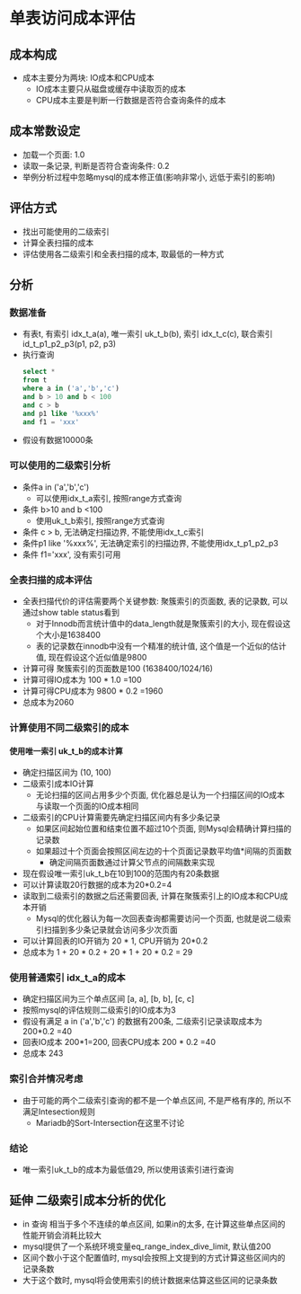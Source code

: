 # 单表访问成本评估

## 成本构成

* 成本主要分为两块: IO成本和CPU成本
  * IO成本主要只从磁盘或缓存中读取页的成本
  * CPU成本主要是判断一行数据是否符合查询条件的成本

## 成本常数设定

* 加载一个页面: 1.0
* 读取一条记录, 判断是否符合查询条件: 0.2
* 举例分析过程中忽略mysql的成本修正值(影响非常小, 远低于索引的影响)


## 评估方式

* 找出可能使用的二级索引
* 计算全表扫描的成本
* 评估使用各二级索引和全表扫描的成本, 取最低的一种方式

## 分析

### 数据准备

* 有表t, 有索引 idx_t_a(a), 唯一索引 uk_t_b(b), 索引 idx_t_c(c), 联合索引 id_t_p1_p2_p3(p1, p2, p3)
* 执行查询
  ```sql
  select * 
  from t 
  where a in ('a','b','c') 
  and b > 10 and b < 100
  and c > b
  and p1 like '%xxx%'
  and f1 = 'xxx'
  ``` 
* 假设有数据10000条

### 可以使用的二级索引分析

* 条件a in ('a','b','c') 
  * 可以使用idx_t_a索引, 按照range方式查询
* 条件 b>10 and b <100
  * 使用uk_t_b索引, 按照range方式查询
* 条件 c > b, 无法确定扫描边界, 不能使用idx_t_c索引
* 条件p1 like '%xxx%', 无法确定索引的扫描边界, 不能使用idx_t_p1_p2_p3
* 条件 f1='xxx', 没有索引可用

### 全表扫描的成本评估

* 全表扫描代价的评估需要两个关键参数: 聚簇索引的页面数, 表的记录数, 可以通过show table status看到
  * 对于Innodb而言统计值中的data_length就是聚簇索引的大小, 现在假设这个大小是1638400
  * 表的记录数在innodb中没有一个精准的统计值, 这个值是一个近似的估计值, 现在假设这个近似值是9800
* 计算可得 聚簇索引的页面数是100 (1638400/1024/16)
* 计算可得IO成本为 100 * 1.0 =100
* 计算可得CPU成本为 9800 * 0.2  =1960
* 总成本为2060

### 计算使用不同二级索引的成本

#### 使用唯一索引 uk_t_b的成本计算

* 确定扫描区间为 (10, 100)
* 二级索引成本IO计算
  * 无论扫描的区间占用多少个页面, 优化器总是认为一个扫描区间的IO成本与读取一个页面的IO成本相同
* 二级索引的CPU计算需要先确定扫描区间内有多少条记录
  * 如果区间起始位置和结束位置不超过10个页面, 则Mysql会精确计算扫描的记录数
  * 如果超过十个页面会按照区间左边的十个页面记录数平均值*间隔的页面数
    * 确定间隔页面数通过计算父节点的间隔数来实现
* 现在假设唯一索引uk_t_b在10到100的范围内有20条数据
* 可以计算读取20行数据的成本为20*0.2=4
* 读取到二级索引的数据之后还需要回表, 计算在聚簇索引上的IO成本和CPU成本开销
  * Mysql的优化器认为每一次回表查询都需要访问一个页面, 也就是说二级索引扫描到多少条记录就会访问多少次页面
* 可以计算回表的IO开销为 20 * 1, CPU开销为 20*0.2
* 总成本为 1 + 20 * 0.2 + 20 * 1 + 20 * 0.2 = 29

### 使用普通索引 idx_t_a的成本

* 确定扫描区间为三个单点区间 [a, a], [b, b], [c, c]
* 按照mysql的评估规则二级索引的IO成本为3
* 假设有满足 a in ('a','b','c') 的数据有200条, 二级索引记录读取成本为 200*0.2 =40
* 回表IO成本 200*1=200, 回表CPU成本 200 * 0.2 =40
* 总成本 243

### 索引合并情况考虑

* 由于可能的两个二级索引查询的都不是一个单点区间, 不是严格有序的, 所以不满足Intesection规则
  * Mariadb的Sort-Intersection在这里不讨论

### 结论

* 唯一索引uk_t_b的成本为最低值29, 所以使用该索引进行查询


## 延伸 二级索引成本分析的优化

* in 查询 相当于多个不连续的单点区间, 如果in的太多, 在计算这些单点区间的性能开销会消耗比较大
* mysql提供了一个系统环境变量eq_range_index_dive_limit, 默认值200
* 区间个数小于这个配置值时, mysql会按照上文提到的方式计算这些区间内的记录条数
* 大于这个数时, mysql将会使用索引的统计数据来估算这些区间的记录条数